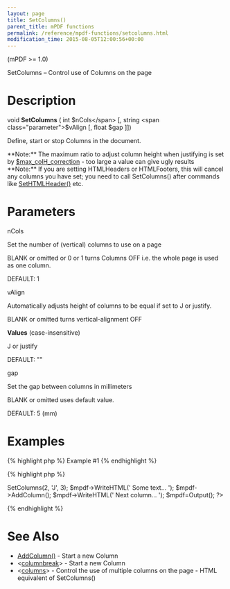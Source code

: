 ```yaml
---
layout: page
title: SetColumns()
parent_title: mPDF functions
permalink: /reference/mpdf-functions/setcolumns.html
modification_time: 2015-08-05T12:00:56+00:00
---
```


(mPDF &gt;= 1.0)

SetColumns – Control use of Columns on the page

# Description

void **SetColumns** ( int <span class="parameter">$nCols</span> [, string <span class="parameter">$vAlign</span> [, float <span class="parameter">$gap</span> ]])

Define, start or stop Columns in the document.

<div class="alert alert-info" role="alert">**Note:** The maximum ratio to adjust column height when justifying is set by <a href="{{ "/reference/mpdf-variables/max-colh-correction.html" | prepend: site.baseurl }}">$max_colH_correction</a> - too large a value can give ugly results</div>

<div class="alert alert-info" role="alert">**Note:** If you are setting HTMLHeaders or HTMLFooters, this will cancel any columns you have set; you need to call SetColumns() after commands like <a href="{{ "/reference/mpdf-functions/sethtmlheader.html" | prepend: site.baseurl }}">SetHTMLHeader()</a> etc.</div>

# Parameters

<span class="parameter">nCols</span>

Set the number of (vertical) columns to use on a page

<span class="smallblock">BLANK</span> or omitted or 0 or 1 turns Columns OFF i.e. the whole page is used as one column.

<span class="smallblock">DEFAULT</span>: 1

<span class="parameter">vAlign</span>

Automatically adjusts height of columns to be equal if set to J or justify.

<span class="smallblock">BLANK</span> or omitted turns vertical-alignment OFF

**Values** (case-insensitive)

J or justify

<span class="smallblock">DEFAULT</span>: ""

<span class="parameter">gap</span>

Set the gap between columns in millimeters

<span class="smallblock">BLANK</span> or omitted uses default value.

<span class="smallblock">DEFAULT</span>: 5 (mm)

# Examples

{% highlight php %}
Example #1
{% endhighlight %}

{% highlight php %}
<?php

$mpdf = new mPDF();

$mPDF->SetColumns(2, 'J', 3);

$mpdf->WriteHTML('
Some text...
');

$mpdf->AddColumn();

$mpdf->WriteHTML('
Next column...
');

$mpdf=Output();

?>
{% endhighlight %}

# See Also

<ul>
<li class="manual_boxlist"><a href="{{ "/reference/mpdf-functions/addcolumn.html" | prepend: site.baseurl }}">AddColumn()</a> - Start a new Column</li>
<li class="manual_boxlist">&lt;<a href="{{ "/reference/html-control-tags/columnbreak.html" | prepend: site.baseurl }}">columnbreak</a>&gt; - Start a new Column</li>
<li class="manual_boxlist">&lt;<a href="{{ "/reference/html-control-tags/columns.html" | prepend: site.baseurl }}">columns</a>&gt; - Control the use of multiple columns on the page - HTML equivalent of SetColumns()

</li>
</ul>
